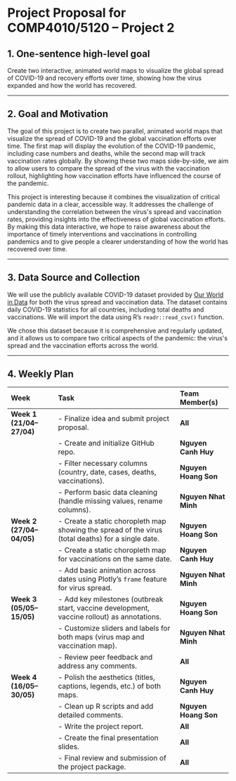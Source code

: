 # Project Proposal for COMP4010/5120 – Project 2

## 1. One-sentence high-level goal
Create two interactive, animated world maps to visualize the global spread of COVID-19 and recovery efforts over time, showing how the virus expanded and how the world has recovered.

---

## 2. Goal and Motivation
The goal of this project is to create two parallel, animated world maps that visualize the spread of COVID-19 and the global vaccination efforts over time. The first map will display the evolution of the COVID-19 pandemic, including case numbers and deaths, while the second map will track vaccination rates globally. By showing these two maps side-by-side, we aim to allow users to compare the spread of the virus with the vaccination rollout, highlighting how vaccination efforts have influenced the course of the pandemic.

This project is interesting because it combines the visualization of critical pandemic data in a clear, accessible way. It addresses the challenge of understanding the correlation between the virus's spread and vaccination rates, providing insights into the effectiveness of global vaccination efforts. By making this data interactive, we hope to raise awareness about the importance of timely interventions and vaccinations in controlling pandemics and to give people a clearer understanding of how the world has recovered over time.

---

## 3. Data Source and Collection
We will use the publicly available COVID-19 dataset provided by [Our World in Data](https://covid.ourworldindata.org/) for both the virus spread and vaccination data. The dataset contains daily COVID-19 statistics for all countries, including total deaths and vaccinations. We will import the data using R’s `readr::read_csv()` function. 

We chose this dataset because it is comprehensive and regularly updated, and it allows us to compare two critical aspects of the pandemic: the virus's spread and the vaccination efforts across the world.

---

## 4. Weekly Plan

| Week | Task | Team Member(s) |
|:-----|:-----|:---------------|
| **Week 1 (21/04–27/04)** | - Finalize idea and submit project proposal. | **All** |
|  | - Create and initialize GitHub repo. | **Nguyen Canh Huy** |
|  | - Filter necessary columns (country, date, cases, deaths, vaccinations). | **Nguyen Hoang Son** |
|  | - Perform basic data cleaning (handle missing values, rename columns). | **Nguyen Nhat Minh** |
| **Week 2 (27/04–04/05)** | - Create a static choropleth map showing the spread of the virus (total deaths) for a single date. | **Nguyen Hoang Son** |
|  | - Create a static choropleth map for vaccinations on the same date. | **Nguyen Canh Huy** |
|  | - Add basic animation across dates using Plotly’s `frame` feature for virus spread. | **Nguyen Nhat Minh** |
| **Week 3 (05/05–15/05)** | - Add key milestones (outbreak start, vaccine development, vaccine rollout) as annotations. | **Nguyen Hoang Son** |
|  | - Customize sliders and labels for both maps (virus map and vaccination map). | **Nguyen Nhat Minh** |
|  | - Review peer feedback and address any comments. | **All** |
| **Week 4 (16/05–30/05)** | - Polish the aesthetics (titles, captions, legends, etc.) of both maps. | **Nguyen Canh Huy** |
|  | - Clean up R scripts and add detailed comments. | **Nguyen Hoang Son** |
|  | - Write the project report. | **All** |
|  | - Create the final presentation slides. | **All** |
|  | - Final review and submission of the project package. | **All** |

